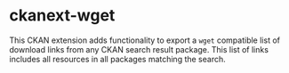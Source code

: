 # ckanext-wget

This CKAN extension adds functionality to export a `wget` compatible list of download
links from any CKAN search result package. This list of links includes all resources in
all packages matching the search.

